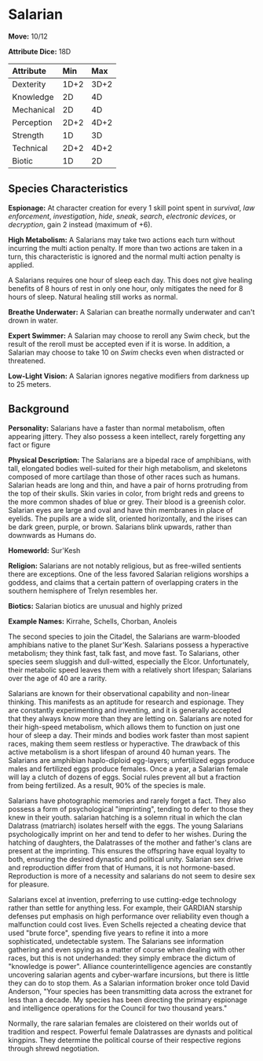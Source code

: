 # Salarian

**Move:** 10/12

**Attribute Dice:** 18D

| Attribute  | Min  | Max  |
| :--------- | :--- | :--- |
| Dexterity  | 1D+2 | 3D+2 |
| Knowledge  | 2D   | 4D   |
| Mechanical | 2D   | 4D   |
| Perception | 2D+2 | 4D+2 |
| Strength   | 1D   | 3D   |
| Technical  | 2D+2 | 4D+2 |
| Biotic     | 1D   | 2D   |

## Species Characteristics

**Espionage:** At character creation for every 1 skill point spent in *survival*, *law enforcement*, *investigation*,
*hide*, *sneak*, *search*, *electronic devices*, or *decryption*, gain 2 instead (maximum of +6).

**High Metabolism:** A Salarians may take two actions each turn without incurring the multi action penalty. If more than
two actions are taken in a turn, this characteristic is ignored and the normal multi action penalty is applied.

A Salarians requires one hour of sleep each day. This does not give healing benefits of 8 hours of rest in only one
hour, only mitigates the need for 8 hours of sleep. Natural healing still works as normal.

**Breathe Underwater:** A Salarian can breathe normally underwater and can't drown in water.

**Expert Swimmer:** A Salarian may choose to reroll any Swim check, but the result of the reroll must be accepted even
if it is worse. In addition, a Salarian may choose to take 10 on *Swim* checks even when distracted or threatened.

**Low-Light Vision:** A Salarian ignores negative modifiers from darkness up to 25 meters.

## Background

**Personality:** Salarians have a faster than normal metabolism, often appearing jittery. They also possess a keen
intellect, rarely forgetting any fact or figure

**Physical Description:** The Salarians are a bipedal race of amphibians, with tall, elongated bodies well-suited for
their high metabolism, and skeletons composed of more cartilage than those of other races such as humans. Salarian heads
are long and thin, and have a pair of horns protruding from the top of their skulls. Skin varies in color, from bright
reds and greens to the more common shades of blue or grey. Their blood is a greenish color. Salarian eyes are large and
oval and have thin membranes in place of eyelids. The pupils are a wide slit, oriented horizontally, and the irises can
be dark green, purple, or brown. Salarians blink upwards, rather than downwards as Humans do.

**Homeworld:** Sur'Kesh

**Religion:** Salarians are not notably religious, but as free-willed sentients there are exceptions. One of the less
favored Salarian religions worships a goddess, and claims that a certain pattern of overlapping craters in the southern
hemisphere of Trelyn resembles her.

**Biotics:** Salarian biotics are unusual and highly prized

**Example Names:** Kirrahe, Schells, Chorban, Anoleis

The second species to join the Citadel, the Salarians are warm-blooded amphibians native to the planet Sur'Kesh.
Salarians possess a hyperactive metabolism; they think fast, talk fast, and move fast. To Salarians, other species seem
sluggish and dull-witted, especially the Elcor. Unfortunately, their metabolic speed leaves them with a relatively short
lifespan; Salarians over the age of 40 are a rarity.

Salarians are known for their observational capability and non-linear thinking. This manifests as an aptitude for
research and espionage. They are constantly experimenting and inventing, and it is generally accepted that they always
know more than they are letting on. Salarians are noted for their high-speed metabolism, which allows them to function
on just one hour of sleep a day. Their minds and bodies work faster than most sapient races, making them seem restless
or hyperactive. The drawback of this active metabolism is a short lifespan of around 40 human years. The Salarians are
amphibian haplo-diploid egg-layers; unfertilized eggs produce males and fertilized eggs produce females. Once a year, a
Salarian female will lay a clutch of dozens of eggs. Social rules prevent all but a fraction from being fertilized. As a
result, 90% of the species is male.

Salarians have photographic memories and rarely forget a fact. They also possess a form of psychological "imprinting",
tending to defer to those they knew in their youth. salarian hatching is a solemn ritual in which the clan Dalatrass
(matriarch) isolates herself with the eggs. The young Salarians psychologically imprint on her and tend to defer to her
wishes. During the hatching of daughters, the Dalatrasses of the mother and father's clans are present at the
imprinting. This ensures the offspring have equal loyalty to both, ensuring the desired dynastic and political unity.
Salarian sex drive and reproduction differ from that of Humans, it is not hormone-based. Reproduction is more of a
necessity and salarians do not seem to desire sex for pleasure.

Salarians excel at invention, preferring to use cutting-edge technology rather than settle for anything less. For
example, their GARDIAN starship defenses put emphasis on high performance over reliability even though a malfunction
could cost lives. Even Schells rejected a cheating device that used "brute force", spending five years to refine it into
a more sophisticated, undetectable system. The Salarians see information gathering and even spying as a matter of course
when dealing with other races, but this is not underhanded: they simply embrace the dictum of "knowledge is power".
Alliance counterintelligence agencies are constantly uncovering salarian agents and cyber-warfare incursions, but there
is little they can do to stop them. As a Salarian information broker once told David Anderson, "Your species has been
transmitting data across the extranet for less than a decade. My species has been directing the primary espionage and
intelligence operations for the Council for two thousand years."

Normally, the rare salarian females are cloistered on their worlds out of tradition and respect. Powerful female
Dalatrasses are dynasts and political kingpins. They determine the political course of their respective regions through
shrewd negotiation.
